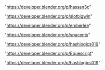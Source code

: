 "https://developer.blender.org/p/hassan3c"

"https://developer.blender.org/p/slotbigwin"

"https://developer.blender.org/p/emberlee"

"https://developer.blender.org/p/spacents"

"https://developer.blender.org/p/hashlogics019"

 
"https://developer.blender.org/p/Equescript"


"https://developer.blender.org/p/hashlogics019"


 
